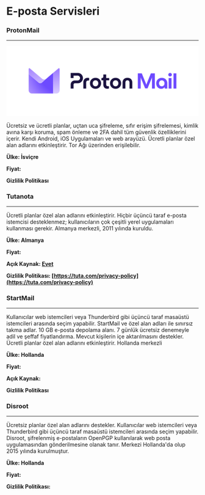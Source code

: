 # E-posta Servisleri

 ### ProtonMail
 ---
![proton-mail](images/proton-mail.png)

Ücretsiz ve ücretli planlar, uçtan uca şifreleme, sıfır erişim şifrelemesi, kimlik avına karşı koruma, spam önleme ve 2FA dahil tüm güvenlik özelliklerini içerir. Kendi Android, iOS Uygulamaları ve web arayüzü. Ücretli planlar özel alan adlarını etkinleştirir. Tor Ağı üzerinden erişilebilir.



**Ülke: İsviçre**

**Fiyat:**

**Gizlilik Politikası**

 ### Tutanota
 ---
 

Ücretli planlar özel alan adlarını etkinleştirir. Hiçbir üçüncü taraf e-posta istemcisi desteklenmez; kullanıcıların çok çeşitli yerel uygulamaları kullanması gerekir. Almanya merkezli, 2011 yılında kuruldu.



**Ülke: Almanya**

**Fiyat:**

**Açık Kaynak: [Evet](https://github.com/tutao/tutanota)**

**Gizlilik Politikası: [https://tuta.com/privacy-policy](https://tuta.com/privacy-policy)**

 ### StartMail
 ---

Kullanıcılar web istemcileri veya Thunderbird gibi üçüncü taraf masaüstü istemcileri arasında seçim yapabilir. StartMail ve özel alan adları ile sınırsız takma adlar. 10 GB e-posta depolama alanı. 7 günlük ücretsiz denemeyle adil ve şeffaf fiyatlandırma. Mevcut kişilerin içe aktarılmasını destekler. Ücretli planlar özel alan adlarını etkinleştirir. Hollanda merkezli



**Ülke: Hollanda**

**Fiyat:**

**Açık Kaynak:**

**Gizlilik Politikası**

 ### Disroot
 ---

 Ücretsiz planlar özel alan adlarını destekler. Kullanıcılar web istemcileri veya Thunderbird gibi üçüncü taraf masaüstü istemcileri arasında seçim yapabilir. Disroot, şifrelenmiş e-postaların OpenPGP kullanılarak web posta uygulamasından gönderilmesine olanak tanır. Merkezi Hollanda'da olup 2015 yılında kurulmuştur.



**Ülke: Hollanda**

**Fiyat:**

**Gizlilik Politikası:**